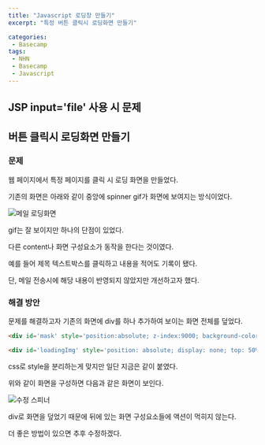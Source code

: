 ```yaml
---
title: "Javascript 로딩창 만들기"
excerpt: "특정 버튼 클릭시 로딩화면 만들기"

categories:
 - Basecamp
tags:
 - NHN
 - Basecamp
 - Javascript
---
```




## JSP input='file' 사용 시 문제



## 버튼 클릭시 로딩화면 만들기

### 문제

웹 페이지에서 특정 페이지를 클릭 시 로딩 화면을 만들었다.

기존의 화면은 아래와 같이 중앙에 spinner gif가 화면에 보여지는 방식이었다.



![메일 로딩화면](https://i.imgur.com/0RLC9wV.png)



gif는 잘 보이지만 하나의 단점이 있었다.

다른 content나 화면 구성요소가 동작을 한다는 것이였다.

예를 들어 제목 텍스트박스를 클릭하고 내용을 적어도 기록이 됐다.

단, 메일 전송시에 해당 내용이 반영되지 않았지만 개선하고자 했다.



### 해결 방안

문제를 해결하고자 기존의 화면에 div를 하나 추가하여 보이는 화면 전체를 덮었다.

``` html
<div id='mask' style='position:absolute; z-index:9000; background-color:#000000; display:none; left:0; top:0;'></div>
```

``` html
<div id='loadingImg' style='position: absolute; display: none; top: 50%; z-index: 10000; left: 50%; filter: alpha(opacity=80); background-color: #ffffff; width: 70px; height: 70px; opacity: 0.80; background: url(gif)'></div>
```

css로 style을 분리하는게 맞지만 일단 지금은 같이 붙였다.



위와 같이 화면을 구성하면 다음과 같은 화면이 보인다.

![수정 스피너](https://i.imgur.com/FTrkdg8.png)



div로 화면을 덮었기 때문에 뒤에 있는 화면 구성요소들에 액션이 먹히지 않는다.

더 좋은 방법이 있으면 추후 수정하겠다.
